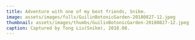 ```yaml
---
title: Adventure with one of my best friends, Snikm.
image: assets/images/fulls/GuilinBotonicGarden-20180827-12.jpeg
thumbnail: assets/images/thumbs/GuilinBotonicGarden-20180827-12.jpeg
caption: Captured by Tong Liu(Snikm), 2018.08.
---
```

